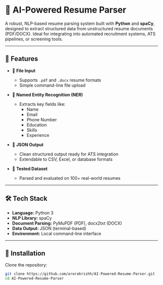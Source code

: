 # 🧠 AI-Powered Resume Parser

A robust, NLP-based resume parsing system built with **Python** and **spaCy**, designed to extract structured data from unstructured resume documents (PDF/DOCX). Ideal for integrating into automated recruitment systems, ATS pipelines, or screening tools.

---

## 🚀 Features

- 📄 **File Input**
  - Supports `.pdf` and `.docx` resume formats
  - Simple command-line file upload

- 🧠 **Named Entity Recognition (NER)**
  - Extracts key fields like:
    - Name
    - Email
    - Phone Number
    - Education
    - Skills
    - Experience

- 🔧 **JSON Output**
  - Clean structured output ready for ATS integration
  - Extendable to CSV, Excel, or database formats

- 🧪 **Tested Dataset**
  - Parsed and evaluated on 100+ real-world resumes

---

## 🛠️ Tech Stack

- **Language:** Python 3
- **NLP Library:** spaCy
- **Document Parsing:** PyMuPDF (PDF), docx2txt (DOCX)
- **Data Output:** JSON (terminal-based)
- **Environment:** Local command-line interface

---

## 🔧 Installation

Clone the repository:
   ```bash
   git clone https://github.com/arorakrishh/AI-Powered-Resume-Parser.git
   cd AI-Powered-Resume-Parser


